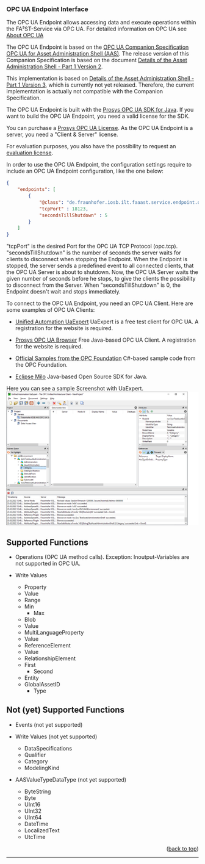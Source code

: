 <!-- OPC UA ENDPOINT -->
### OPC UA Endpoint Interface
The OPC UA Endpoint allows accessing data and execute operations within the FA³ST-Service via OPC UA.
For detailed information on OPC UA see
[About OPC UA](https://opcfoundation.org/about/opc-technologies/opc-ua/)

The OPC UA Endpoint is based on the [OPC UA Companion Specification OPC UA for Asset Administration Shell (AAS)](https://opcfoundation.org/developer-tools/specifications-opc-ua-information-models/opc-ua-for-i4-asset-administration-shell/).
The release version of this Companion Specification is based on the document [Details of the Asset Administration Shell - Part 1 Version 2](https://www.plattform-i40.de/IP/Redaktion/EN/Downloads/Publikation/Details_of_the_Asset_Administration_Shell_Part1_V2.html).

This implementation is based on [Details of the Asset Administration Shell - Part 1 Version 3](https://www.plattform-i40.de/IP/Redaktion/EN/Downloads/Publikation/Details_of_the_Asset_Administration_Shell_Part1_V3.html), which is currently not yet released.
Therefore, the current implementation is actually not compatible with the Companion Specification.

The OPC UA Endpoint is built with the [Prosys OPC UA SDK for Java](https://www.prosysopc.com/products/opc-ua-java-sdk/).
If you want to build the OPC UA Endpoint, you need a valid license for the SDK.

You can purchase a [Prosys OPC UA License](https://www.prosysopc.com/products/opc-ua-java-sdk/purchase/). As the OPC UA Endpoint is a server, you need a "Client & Server" license.

For evaluation purposes, you also have the possibility to request an [evaluation license](https://www.prosysopc.com/products/opc-ua-java-sdk/evaluate).

In order to use the OPC UA Endpoint, the configuration settings require to include an OPC UA Endpoint configuration, like the one below:
```json
{
	"endpoints": [
		{
			"@class": "de.fraunhofer.iosb.ilt.faaast.service.endpoint.opcua.OpcUaEndpoint",
			"tcpPort" : 18123,
			"secondsTillShutdown" : 5
		}
	]
}
```

"tcpPort" is the desired Port for the OPC UA TCP Protocol (opc.tcp).
"secondsTillShutdown" is the number of seconds the server waits for clients to disconnect when stopping the Endpoint.
When the Endpoint is stopped, the server sends a predefined event to all connected clients, that the OPC UA Server is about to shutdown. Now, the OPC UA Server waits the given number of seconds before he stops, to give the clients the possibility to disconnect from the Server.
When "secondsTillShutdown" is 0, the Endpoint doesn't wait and stops immediately.

To connect to the OPC UA Endpoint, you need an OPC UA Client.
Here are some examples of OPC UA Clients:
-   [Unified Automation UaExpert](https://www.unified-automation.com/downloads/opc-ua-clients.html)
UaExpert is a free test client for OPC UA. A registration for the website is required.

-   [Prosys OPC UA Browser](https://www.prosysopc.com/products/opc-ua-browser/)
Free Java-based OPC UA Client. A registration for the website is required.

-   [Official Samples from the OPC Foundation](https://github.com/OPCFoundation/UA-.NETStandard-Samples)
C#-based sample code from the OPC Foundation.

-   [Eclipse Milo](https://github.com/eclipse/milo)
Java-based Open Source SDK for Java.

Here you can see a sample Screenshot with UaExpert.
![Screenshot with UaExpert](./images/OpcUaEndpoint.png/ "Screenshot with UaExpert")

## Supported Functions
-   Operations (OPC UA method calls). Exception: Inoutput-Variables are not supported in OPC UA.

-   Write Values
    -   Property
    -   Value
    -   Range
    -   Min
        -   Max
    -   Blob
    -   Value
    -   MultiLanguageProperty
    -   Value
    -   ReferenceElement
    -   Value
    -   RelationshipElement
    -   First
        -   Second
    -   Entity
    -   GlobalAssetID
        -   Type

## Not (yet) Supported Functions
-   Events (not yet supported)

-   Write Values (not yet supported)
    -   DataSpecifications
    -   Qualifier
    -   Category
    -   ModelingKind

-   AASValueTypeDataType (not yet supported)
    -   ByteString
    -   Byte
    -   UInt16
    -   UInt32
    -   UInt64
    -   DateTime
    -   LocalizedText
    -   UtcTime

<p align="right">(<a href="#top">back to top</a>)</p>
<hr>
